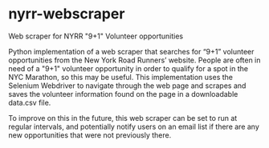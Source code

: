 # nyrr-webscraper
Web scraper for NYRR "9+1" Volunteer opportunities

Python implementation of a web scraper that searches for “9+1” volunteer opportunities from the New York Road Runners’ website. People are often in need of a "9+1" volunteer opportunity in order to qualify for a spot in the NYC Marathon, so this may be useful. This implementation uses the Selenium Webdriver to navigate through the web page and scrapes and saves the volunteer information found on the page in a downloadable data.csv file. 

To improve on this in the future, this web scraper can be set to run at regular intervals, and potentially notify users on an email list if there are any new opportunities that were not previously there. 
